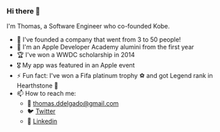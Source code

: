 ### Hi there 👋

I'm Thomas, a Software Engineer who co-founded Kobe. 

- 🚀 I've founded a company that went from 3 to 50 people!
- 🍎 I'm an Apple Developer Academy alumini from the first year
- 🏆 I've won a WWDC scholarship in 2014
- 🎖 My app was featured in an Apple event 
- ⚡ Fun fact: I've won a Fifa platinum trophy ⚽️ and got Legend rank in Hearthstone 🎴
- 📫 How to reach me: 
  - 📧 thomas.ddelgado@gmail.com
  - 🐦 [Twitter](https://twitter.com/delgadoThomas)
  - 💼 [Linkedin](https://www.linkedin.com/in/thomasdelgado)
